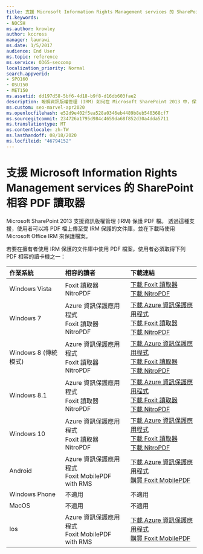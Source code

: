 ```yaml
---
title: 支援 Microsoft Information Rights Management services 的 SharePoint 相容 PDF 讀取器
f1.keywords:
- NOCSH
ms.author: krowley
author: kccross
manager: laurawi
ms.date: 1/5/2017
audience: End User
ms.topic: reference
ms.service: O365-seccomp
localization_priority: Normal
search.appverid:
- SPO160
- OSU150
- MET150
ms.assetid: dd197d58-5bf6-4d18-b9f8-d16db603fae2
description: 瞭解資訊版權管理 (IRM) 如何在 Microsoft SharePoint 2013 中，保護上傳或下載的受 IRM 保護的程式庫中的 PDF 檔。
ms.custom: seo-marvel-apr2020
ms.openlocfilehash: e52d9e402f5ea528a0346eb4489b8eb540368cf7
ms.sourcegitcommit: 234726a1795d984c4659da68f852d30a4dda5711
ms.translationtype: MT
ms.contentlocale: zh-TW
ms.lasthandoff: 08/18/2020
ms.locfileid: "46794152"
---
```

# <a name="sharepoint-compatible-pdf-readers-that-support-microsoft-information-rights-management-services"></a>支援 Microsoft Information Rights Management services 的 SharePoint 相容 PDF 讀取器

Microsoft SharePoint 2013 支援資訊版權管理 (IRM) 保護 PDF 檔。 透過這種支援，使用者可以將 PDF 檔上傳至受 IRM 保護的文件庫，並在下載時使用 Microsoft Office IRM 來保護檔案。
  
若要在擁有者使用 IRM 保護的文件庫中使用 PDF 檔案，使用者必須取得下列 PDF 相容的讀卡機之一：
  
|**作業系統**|**相容的讀者**|**下載連結**|
|:-----|:-----|:-----|
|Windows Vista  <br/> |Foxit 讀取器  <br/> NitroPDF  <br/> |[下載 Foxit 讀取器](https://go.microsoft.com/fwlink/?linkid=2139326) <br/> [下載 NitroPDF](https://go.microsoft.com/fwlink/?linkid=2139327) <br/> |
|Windows 7  <br/> |Azure 資訊保護應用程式  <br/> Foxit 讀取器  <br/> NitroPDF  <br/> |[下載 Azure 資訊保護應用程式](https://go.microsoft.com/fwlink/?linkid=837797) <br/> [下載 Foxit 讀取器](https://go.microsoft.com/fwlink/?linkid=2139326) <br/> [下載 NitroPDF](https://go.microsoft.com/fwlink/?linkid=2139327) <br/> |
|Windows 8 (傳統模式)   <br/> |Azure 資訊保護應用程式  <br/> Foxit 讀取器  <br/> NitroPDF  <br/> |[下載 Azure 資訊保護應用程式](https://go.microsoft.com/fwlink/?linkid=837797) <br/> [下載 Foxit 讀取器](https://go.microsoft.com/fwlink/?linkid=2139326) <br/> [下載 NitroPDF](https://go.microsoft.com/fwlink/?linkid=2139327) <br/> |
|Windows 8.1  <br/> |Azure 資訊保護應用程式  <br/> Foxit 讀取器  <br/> NitroPDF  <br/> |[下載 Azure 資訊保護應用程式](https://go.microsoft.com/fwlink/?linkid=837797) <br/> [下載 Foxit 讀取器](https://go.microsoft.com/fwlink/?linkid=2139326) <br/> [下載 NitroPDF](https://go.microsoft.com/fwlink/?linkid=2139327) <br/> |
|Windows 10  <br/> |Azure 資訊保護應用程式  <br/> Foxit 讀取器  <br/> NitroPDF  <br/> |[下載 Azure 資訊保護應用程式](https://go.microsoft.com/fwlink/?linkid=837797) <br/> [下載 Foxit 讀取器](https://go.microsoft.com/fwlink/?linkid=2139326) <br/> [下載 NitroPDF](https://go.microsoft.com/fwlink/?linkid=2139327) <br/> |
|Android  <br/> |Azure 資訊保護應用程式  <br/> Foxit MobilePDF with RMS  <br/> |[下載 Azure 資訊保護應用程式](https://go.microsoft.com/fwlink/?linkid=836827) <br/> [購買 Foxit MobilePDF](https://play.google.com/store/apps/details?id=com.foxit.mobile.pdf.lite) <br/> |
|Windows Phone  <br/> |不適用  <br/> |不適用  <br/> |
|MacOS  <br/> |不適用  <br/> |不適用  <br/> |
|Ios  <br/> |Azure 資訊保護應用程式  <br/> Foxit MobilePDF with RMS  <br/> |[下載 Azure 資訊保護應用程式](https://go.microsoft.com/fwlink/?linkid=836828) <br/> [購買 Foxit MobilePDF](https://play.google.com/store/apps/details?id=com.foxit.mobile.pdf.lite) <br/> |
   
